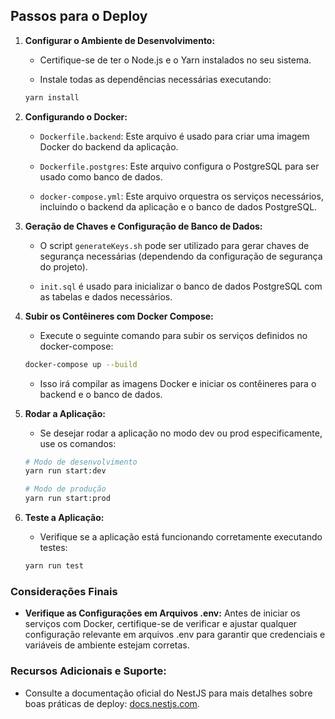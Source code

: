 ﻿## Passos para o Deploy

1.  **Configurar o Ambiente de Desenvolvimento:**

    *   Certifique-se de ter o Node.js e o Yarn instalados no seu sistema.

    *   Instale todas as dependências necessárias executando:

    ```bash
    yarn install
    ```

2.  **Configurando o Docker:**

    *   `Dockerfile.backend`: Este arquivo é usado para criar uma imagem Docker do backend da aplicação.

    *   `Dockerfile.postgres`: Este arquivo configura o PostgreSQL para ser usado como banco de dados.

    *   `docker-compose.yml`: Este arquivo orquestra os serviços necessários, incluindo o backend da aplicação e o banco de dados PostgreSQL.

3.  **Geração de Chaves e Configuração de Banco de Dados:**

    *   O script `generateKeys.sh` pode ser utilizado para gerar chaves de segurança necessárias (dependendo da configuração de segurança do projeto).

    *   `init.sql` é usado para inicializar o banco de dados PostgreSQL com as tabelas e dados necessários.

4.  **Subir os Contêineres com Docker Compose:**

    *   Execute o seguinte comando para subir os serviços definidos no docker-compose:

    ```bash
    docker-compose up --build
    ```

    *   Isso irá compilar as imagens Docker e iniciar os contêineres para o backend e o banco de dados.

5.  **Rodar a Aplicação:**

    *   Se desejar rodar a aplicação no modo dev ou prod especificamente, use os comandos:

    ```bash
    # Modo de desenvolvimento
    yarn run start:dev

    # Modo de produção
    yarn run start:prod
    ```

6.  **Teste a Aplicação:**

    *   Verifique se a aplicação está funcionando corretamente executando testes:

    ```bash
    yarn run test
    ```

### Considerações Finais

*   **Verifique as Configurações em Arquivos .env:** Antes de iniciar os serviços com Docker, certifique-se de verificar e ajustar qualquer configuração relevante em arquivos .env para garantir que credenciais e variáveis de ambiente estejam corretas.

### Recursos Adicionais e Suporte:

*   Consulte a documentação oficial do NestJS para mais detalhes sobre boas práticas de deploy: [docs.nestjs.com](https://docs.nestjs.com).